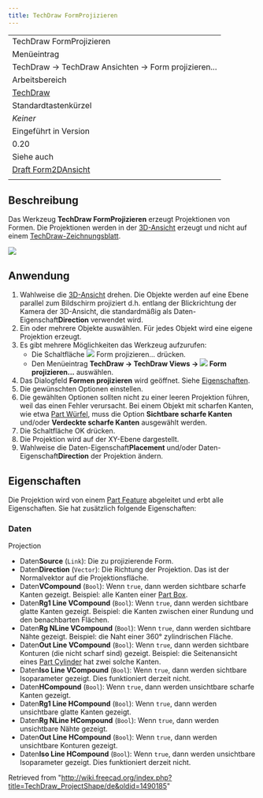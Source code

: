 ```yaml
---
title: TechDraw FormProjizieren
---
```


|                                                                     |
| ------------------------------------------------------------------- |
| TechDraw FormProjizieren                                            |
| Menüeintrag                                                         |
| TechDraw → TechDraw Ansichten → Form projizieren...                 |
| Arbeitsbereich                                                      |
| [TechDraw](/TechDraw_Workbench/de "TechDraw Workbench/de")          |
| Standardtastenkürzel                                                |
| _Keiner_                                                            |
| Eingeführt in Version                                               |
| 0.20                                                                |
| Siehe auch                                                          |
| [Draft Form2DAnsicht](/Draft_Shape2DView/de "Draft Shape2DView/de") |
|                                                                     |

## Beschreibung

Das Werkzeug **TechDraw FormProjizieren** erzeugt Projektionen von Formen. Die Projektionen werden in der [3D-Ansicht](/3D_view/de "3D view/de") erzeugt und nicht auf einem [TechDraw-Zeichnungsblatt](/TechDraw_PageDefault/de "TechDraw PageDefault/de").

![](/images/ProjectShape1_it.png)

## Anwendung

1. Wahlweise die [3D-Ansicht](/3D_view/de "3D view/de") drehen. Die Objekte werden auf eine Ebene parallel zum Bildschirm projiziert d.h. entlang der Blickrichtung der Kamera der 3D-Ansicht, die standardmäßig als Daten-Eigenschaft**Direction** verwendet wird.
2. Ein oder mehrere Objekte auswählen. Für jedes Objekt wird eine eigene Projektion erzeugt.
3. Es gibt mehrere Möglichkeiten das Werkzeug aufzurufen:
   - Die Schaltfläche ![](/images/TechDraw_ProjectShape.svg) Form projizieren... drücken.
   - Den Menüeintrag **TechDraw → TechDraw Views → ![](/images/TechDraw_ProjectShape.svg) Form projizieren...** auswählen.
4. Das Dialogfeld **Formen projizieren** wird geöffnet. Siehe [Eigenschaften](#Eigenschaften).
5. Die gewünschten Optionen einstellen.
6. Die gewählten Optionen sollten nicht zu einer leeren Projektion führen, weil das einen Fehler verursacht. Bei einem Objekt mit scharfen Kanten, wie etwa [Part Würfel](/Part_Box/de "Part Box/de"), muss die Option **Sichtbare scharfe Kanten** und/oder **Verdeckte scharfe Kanten** ausgewählt werden.
7. Die Schaltfläche OK drücken.
8. Die Projektion wird auf der XY-Ebene dargestellt.
9. Wahlweise die Daten-Eigenschaft**Placement** und/oder Daten-Eigenschaft**Direction** der Projektion ändern.

## Eigenschaften

Die Projektion wird von einem [Part Feature](/Part_Feature "Part Feature") abgeleitet und erbt alle Eigenschaften. Sie hat zusätzlich folgende Eigenschaften:

### Daten

Projection

- Daten**Source** (`Link`): Die zu projizierende Form.
- Daten**Direction** (`Vector`): Die Richtung der Projektion. Das ist der Normalvektor auf die Projektionsfläche.
- Daten**VCompound** (`Bool`): Wenn `true`, dann werden sichtbare scharfe Kanten gezeigt. Beispiel: alle Kanten einer [Part Box](/Part_Box "Part Box").
- Daten**Rg1 Line VCompound** (`Bool`): Wenn `true`, dann werden sichtbare glatte Kanten gezeigt. Beispiel: die Kanten zwischen einer Rundung und den benachbarten Flächen.
- Daten**Rg NLine VCompound** (`Bool`): Wenn `true`, dann werden sichtbare Nähte gezeigt. Beispiel: die Naht einer 360° zylindrischen Fläche.
- Daten**Out Line VCompound** (`Bool`): Wenn `true`, dann werden sichtbare Konturen (die nicht scharf sind) gezeigt. Beispiel: die Seitenansicht eines [Part Cylinder](/Part_Cylinder "Part Cylinder") hat zwei solche Kanten.
- Daten**Iso Line VCompound** (`Bool`): Wenn `true`, dann werden sichtbare Isoparameter gezeigt. Dies funktioniert derzeit nicht.
- Daten**HCompound** (`Bool`): Wenn `true`, dann werden unsichtbare scharfe Kanten gezeigt.
- Daten**Rg1 Line HCompound** (`Bool`): Wenn `true`, dann werden unsichtbare glatte Kanten gezeigt.
- Daten**Rg NLine HCompound** (`Bool`): Wenn `true`, dann werden unsichtbare Nähte gezeigt.
- Daten**Out Line HCompound** (`Bool`): Wenn `true`, dann werden unsichtbare Konturen gezeigt.
- Daten**Iso Line HCompound** (`Bool`): Wenn `true`, dann werden unsichtbare Isoparameter gezeigt. Dies funktioniert derzeit nicht.

Retrieved from "<http://wiki.freecad.org/index.php?title=TechDraw_ProjectShape/de&oldid=1490185>"
